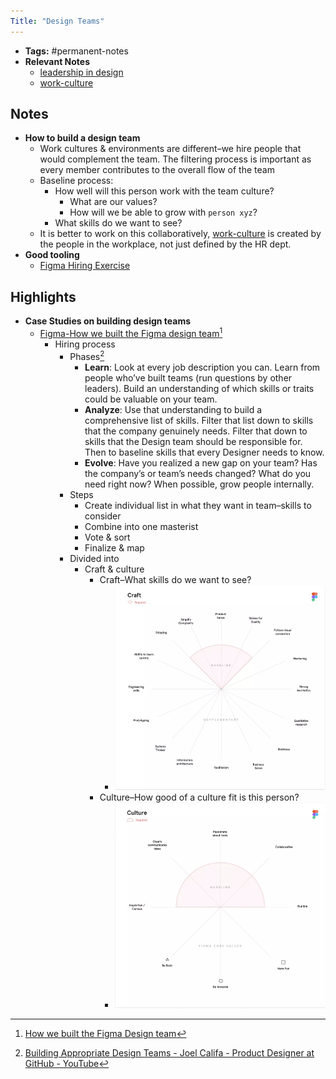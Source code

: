 ```yaml
---
Title: "Design Teams"
---
```


- **Tags:** #permanent-notes 
- **Relevant Notes**
	- [leadership in design](notes/arts/leadership-design)
	- [work-culture](notes/skills/hr/work-culture.md)


## Notes
- **How to build a design team**
	- Work cultures & environments are different–we hire people that would complement the team. The filtering process is important as every member contributes to the overall flow of the team
	- Baseline process:
		- How well will this person work with the team culture?
			- What are our values?
			- How will we be able to grow with `person xyz`?
		- What skills do we want to see?
	- It is better to work on this collaboratively, [work-culture](notes/skills/hr/work-culture.md) is created by the people in the workplace, not just defined by the HR dept.
- **Good tooling**
	- [Figma Hiring Exercise](https://www.figma.com/community/file/766883810351845384)

## Highlights
* **Case Studies on building design teams**
	* [Figma-How we built the Figma design team](notes/arts/figma-team.md)[^1]
		* Hiring process
			* Phases[^2]
				* **Learn**: Look at every job description you can. Learn from people who’ve built teams (run questions by other leaders). Build an understanding of which skills or traits could be valuable on your team.
				* **Analyze**: Use that understanding to build a comprehensive list of skills. Filter that list down to skills that the company genuinely needs. Filter that down to skills that the Design team should be responsible for. Then to baseline skills that every Designer needs to know.
				* **Evolve**: Have you realized a new gap on your team? Has the company’s or team’s needs changed? What do you need right now? When possible, grow people internally.
			* Steps
				* Create individual list in what they want in team–skills to consider
				* Combine into one masterist
				* Vote & sort
				* Finalize & map
			* Divided into
				* Craft & culture
					* Craft–What skills do we want to see?
						* ![figma-design-map](/notes/photos/figma-design.png)
					* Culture–How good of a culture fit is this person?
						* ![figma-culture-map](/notes/photos/figma-culture-map.png)


[^1]: [How we built the Figma Design team](https://www.figma.com/blog/how-we-built-the-figma-design-team/)
[^2]: [Building Appropriate Design Teams - Joel Califa - Product Designer at GitHub - YouTube](https://www.youtube.com/watch?v=TyFVpXUHVXs)
